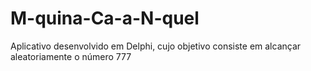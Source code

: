 # M-quina-Ca-a-N-quel
Aplicativo desenvolvido em Delphi, cujo objetivo consiste em alcançar aleatoriamente o número 777
